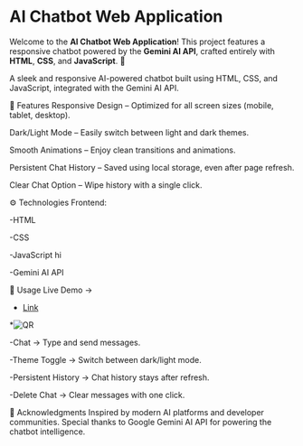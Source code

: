 # AI Chatbot Web Application 

Welcome to the **AI Chatbot Web Application**! This project features a responsive chatbot powered by the **Gemini AI API**, crafted entirely with **HTML**, **CSS**, and **JavaScript**. 🌟

A sleek and responsive AI-powered chatbot built using HTML, CSS, and JavaScript, integrated with the Gemini AI API.



 
🚀 Features Responsive Design – Optimized for all screen sizes (mobile, tablet, desktop).

Dark/Light Mode – Easily switch between light and dark themes.

Smooth Animations – Enjoy clean transitions and animations.

Persistent Chat History – Saved using local storage, even after page refresh.

Clear Chat Option – Wipe history with a single click.

⚙️ Technologies Frontend:

-HTML

-CSS

-JavaScript hi

-Gemini AI API

📝 Usage Live Demo →
 * [ Link](https://chatbot-stdm.netlify.app/) <br/>


 *![QR](https://github.com/user-attachments/assets/2b57220a-c28d-4157-960e-17f4dc3843a2)



-Chat → Type and send messages.

-Theme Toggle → Switch between dark/light mode.

-Persistent History → Chat history stays after refresh.

-Delete Chat → Clear messages with one click.

🙏 Acknowledgments Inspired by modern AI platforms and developer communities. Special thanks to Google Gemini AI API for powering the chatbot intelligence.














